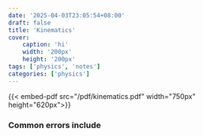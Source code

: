 ```yaml
---
date: '2025-04-03T23:05:54+08:00'
draft: false
title: 'Kinematics'
cover: 
    caption: 'hi'
    width: '200px' 
    height: '200px' 
tags: ['physics', 'notes']
categories: ['physics']
---
```


<!--more-->

{{< embed-pdf src="/pdf/kinematics.pdf" width="750px" height="620px">}}

### Common errors include